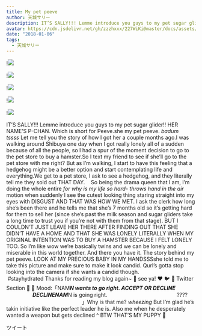 ```yaml
---
title: My pet peeve
author: 天城サリー
description: IT’S SALLY!!! Lemme introduce you guys to my pet sugar glider!! HER NAME’S P-CHAN. Which is short for Peeve.she my pet peeve. *badum tssss* Let me tell you the story of how I got her a couple month...
avatar: https://cdn.jsdelivr.net/gh/zzzhxxx/227WiKi@master/docs/assets/photo/avatar/sally.jpg
date: "2018-01-06"
tags:
  - 天城サリー
---
```


!![](https://cdn.jsdelivr.net/gh/zzzhxxx/227WiKi-image@master/blog-image/sally-2018-01-06_1.jpg)

!![](https://cdn.jsdelivr.net/gh/zzzhxxx/227WiKi-image@master/blog-image/sally-2018-01-06_2.jpg)

!![](https://cdn.jsdelivr.net/gh/zzzhxxx/227WiKi-image@master/blog-image/sally-2018-01-06_3.jpg)

!![](https://cdn.jsdelivr.net/gh/zzzhxxx/227WiKi-image@master/blog-image/sally-2018-01-06_4.jpg)

!![](https://cdn.jsdelivr.net/gh/zzzhxxx/227WiKi-image@master/blog-image/sally-2018-01-06_5.jpg)


IT’S SALLY!!! Lemme introduce you guys to my pet sugar glider!! HER NAME’S P-CHAN. Which is short for Peeve.she my pet peeve. *badum tssss* Let me tell you the story of how I got her a couple months ago.I was walking around Shibuya one day when I got really lonely all of a sudden because of all the people, so I had a spur of the moment decision to go to the pet store to buy a hamster.So I text my friend to see if she’ll go to the pet store with me right? But as I’m walking, I start to have this feeling that a hedgehog might be a better option and start contemplating life and everything.We get to a pet store, I ask to see a hedgehog, and they literally tell me they sold out THAT DAY.    So being the drama queen that I am, I’m doing the whole entire *for why is my life so hard- throws hand in the air* motion when suddenly I see the cutest looking thing staring straight into my eyes with DISGUST AND THAT WAS HOW WE MET. I ask the clerk how long she’s been there and he tells me that she’s 7 months old so it’s getting hard for them to sell her (since she’s past the milk season and sugar gliders take a long time to trust you if you’re not with them from that stage). BUT I COULDN’T JUST LEAVE HER THERE AFTER FINDING OUT THAT SHE DIDN’T HAVE A HOME AND THAT SHE WAS LONELY LITERALLY WHEN MY ORIGINAL INTENTION WAS TO BUY A HAMSTER BECAUSE I FELT LONELY TOO. So I’m like wow we’re basically twins and we can be lonely and miserable in this world together. And there you have it. The story behind my pet peeve. LOOK AT MY PRECIOUS BABY IN MY HANDSSSshe told me to take this picture and make sure to make it look candid. Qurl’s gotta stop looking into the camera if she wants a candid though.  #stayhydrated Thanks for reading my blog again~ 👋 see ya! ❤️ 🐦 🐥 Twitter Section 🐤 🐣 Mood:「NAM***N wants to go right. ACCEPT OR DECLINE                                     *DECLINE*NAM***N is going right.                                               ????                                                         」Why is that me? *wheezing* But I’m glad he’s takin initiative like the perfect leader he is. Also me when he desperately wanted a weapon but gets declined ^ BTW THAT’S MY PUPPY 🐶 


ツイート



